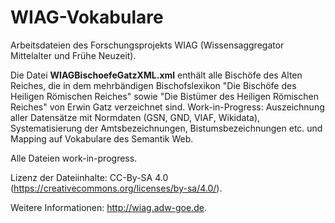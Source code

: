 # WIAG-Vokabulare
Arbeitsdateien des Forschungsprojekts WIAG (Wissensaggregator Mittelalter und Frühe Neuzeit).

Die Datei <b>WIAGBischoefeGatzXML.xml</b> enthält alle Bischöfe des Alten Reiches, die in dem mehrbändigen Bischofslexikon "Die Bischöfe des Heiligen Römischen Reiches" sowie "Die Bistümer des Heiligen Römischen Reiches" von Erwin Gatz verzeichnet sind. Work-in-Progress: Auszeichnung aller Datensätze mit Normdaten (GSN, GND, VIAF, Wikidata), Systematisierung der Amtsbezeichnungen, Bistumsbezeichnungen etc. und Mapping auf Vokabulare des Semantik Web.

Alle Dateien work-in-progress.

Lizenz der Dateiinhalte: CC-By-SA 4.0  (https://creativecommons.org/licenses/by-sa/4.0/).

Weitere Informationen: http://wiag.adw-goe.de.
